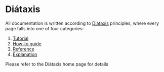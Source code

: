 # Diátaxis

All documentation is written according to [Diátaxis](https://diataxis.fr/) principles,
where every page falls into one of four categories:

1. [Tutorial](https://diataxis.fr/tutorials.html)
2. [How-to guide](https://diataxis.fr/how-to-guides.html)
3. [Reference](https://diataxis.fr/reference.html)
4. [Explanation](https://diataxis.fr/explanation.html)

Please refer to the Diátaxis home page for details
